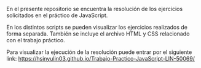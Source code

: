 En el presente repositorio se encuentra la resolución de los ejercicios solicitados en el práctico de JavaScript.

En los distintos scripts se pueden visualizar los ejercicios realizados de forma separada. También se incluye el archivo HTML y CSS relacionado con el trabajo práctico.

Para visualizar la ejecución de la resolución puede entrar por el siguiente link: https://hsinyulin03.github.io/Trabajo-Practico-JavaScript-LIN-50069/

